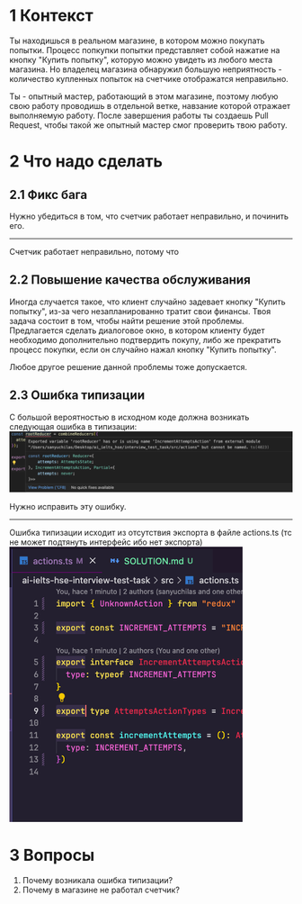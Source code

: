# 1 Контекст

Ты находишься в реальном магазине, в котором можно покупать попытки. Процесс попкупки попытки представляет собой нажатие на кнопку "Купить попытку", которую можно увидеть из любого места магазина. Но владелец магазина обнаружил большую неприятность - количество купленных попыток на счетчике отображатся неправильно.

Ты - опытный мастер, работающий в этом магазине, поэтому любую свою работу проводишь в отдельной ветке, навзание которой отражает выполняемую работу. После завершения работы ты создаешь Pull Request, чтобы такой же опытный мастер смог проверить твою работу.

# 2 Что надо сделать

## 2.1 Фикс бага

Нужно убедиться в том, что счетчик работает неправильно, и починить его.

---

Счетчик работает неправильно, потому что

## 2.2 Повышение качества обслуживания

Иногда случается такое, что клиент случайно задевает кнопку "Купить попытку", из-за чего незапланированно тратит свои финансы. Твоя задача состоит в том, чтобы найти решение этой проблемы. Предлагается сделать диалоговое окно, в котором клиенту будет необходимо дополнительно подтвердить покупу, либо же прекратить процесс покупки, если он случайно нажал кнопку "Купить попытку".

Любое другое решение данной проблемы тоже допускается.

## 2.3 Ошибка типизации

С большой вероятностью в исходном коде должна возникать следующая ошибка в типизации:
![фоточка](./error.png)

Нужно исправить эту ошибку.

---

Ошибка типизации исходит из отсутствия экспорта в файле actions.ts (тс не может подтянуть интерфейс ибо нет экспорта)
![alt text](image.png)

# 3 Вопросы

1. Почему возникала ошибка типизации?
2. Почему в магазине не работал счетчик?
